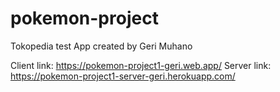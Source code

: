 # pokemon-project
Tokopedia test
App created by Geri Muhano

Client link: https://pokemon-project1-geri.web.app/
Server link: https://pokemon-project1-server-geri.herokuapp.com/